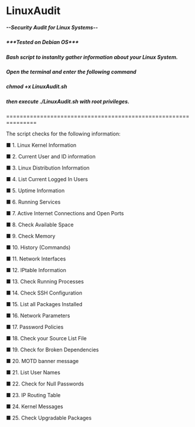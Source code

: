 # LinuxAudit
<h5>--Security Audit for Linux Systems--</h5>
<p><h5>***Tested on Debian OS***</p></h5>
<p><h5>Bash script to instanlty gather information about your Linux System.</h5></p>
<h5>Open the terminal and enter the following command</h5>
<h5>chmod +x LinuxAudit.sh</h5>
<h5>then execute ./LinuxAudit.sh with root privileges.</h5>
<p>===============================================================</p>
<p>The script checks for the following information:</p>

<p>&#9632; 1. Linux Kernel Information </p>
<p>&#9632; 2. Current User and ID information </p>
<p>&#9632; 3. Linux Distribution Information </p>
<p>&#9632; 4. List Current Logged In Users </p>
<p>&#9632; 5. Uptime Information </p>
<p>&#9632; 6. Running Services </p>
<p>&#9632; 7. Active Internet Connections and Open Ports </p>
<p>&#9632; 8. Check Available Space </p>
<p>&#9632; 9. Check Memory </p>
<p>&#9632; 10. History (Commands) </p>
<p>&#9632; 11. Network Interfaces </p>
<p>&#9632; 12. IPtable Information </p>
<p>&#9632; 13. Check Running Processes </p>
<p>&#9632; 14. Check SSH Configuration </p>
<p>&#9632; 15. List all Packages Installed </p>
<p>&#9632; 16. Network Parameters </p>
<p>&#9632; 17. Password Policies </p>
<p>&#9632; 18. Check your Source List File </p>
<p>&#9632; 19. Check for Broken Dependencies </p>
<p>&#9632; 20. MOTD banner message </p>
<p>&#9632; 21. List User Names </p>
<p>&#9632; 22. Check for Null Passwords </p>
<p>&#9632; 23. IP Routing Table </p>
<p>&#9632; 24. Kernel Messages </p>
<p>&#9632; 25. Check Upgradable Packages </p>
